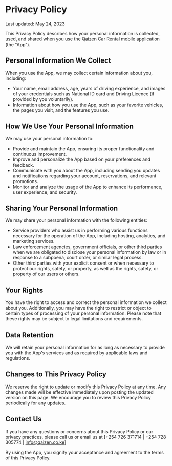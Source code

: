# Privacy Policy

Last updated: May 24, 2023

This Privacy Policy describes how your personal information is collected, used, and shared when you use the Qaizen Car Rental mobile application (the "App").

## Personal Information We Collect

When you use the App, we may collect certain information about you, including:

- Your name, email address, age, years of driving experience, and images of your credentials such as National ID card and Driving Licence (if provided by you voluntarily).
- Information about how you use the App, such as your favorite vehicles, the pages you visit, and the features you use.

## How We Use Your Personal Information

We may use your personal information to:

- Provide and maintain the App, ensuring its proper functionality and continuous improvement.
- Improve and personalize the App based on your preferences and feedback.
- Communicate with you about the App, including sending you updates and notifications regarding your account, reservations, and relevant promotions.
- Monitor and analyze the usage of the App to enhance its performance, user experience, and security.

## Sharing Your Personal Information

We may share your personal information with the following entities:

- Service providers who assist us in performing various functions necessary for the operation of the App, including hosting, analytics, and marketing services.
- Law enforcement agencies, government officials, or other third parties when we are obligated to disclose your personal information by law or in response to a subpoena, court order, or similar legal process.
- Other third parties with your explicit consent or when necessary to protect our rights, safety, or property, as well as the rights, safety, or property of our users or others.

## Your Rights

You have the right to access and correct the personal information we collect about you. Additionally, you may have the right to restrict or object to certain types of processing of your personal information. Please note that these rights may be subject to legal limitations and requirements.

## Data Retention

We will retain your personal information for as long as necessary to provide you with the App's services and as required by applicable laws and regulations.

## Changes to This Privacy Policy

We reserve the right to update or modify this Privacy Policy at any time. Any changes made will be effective immediately upon posting the updated version on this page. We encourage you to review this Privacy Policy periodically for any updates.

## Contact Us

If you have any questions or concerns about this Privacy Policy or our privacy practices, please call us or email us at [+254 726 371714 | +254 728 305774 | info@qaizen.co.ke]

By using the App, you signify your acceptance and agreement to the terms of this Privacy Policy.
